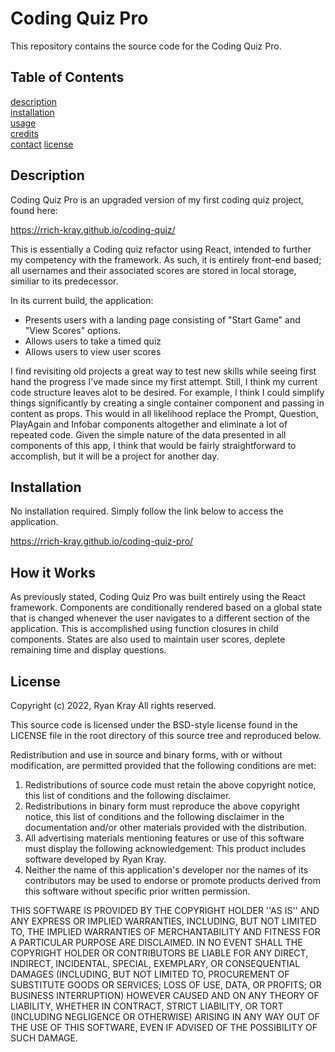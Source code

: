 # Coding Quiz Pro

This repository contains the source code for the Coding Quiz Pro.

## Table of Contents

[description](#description)  
[installation](#installation)  
[usage](#usage)  
[credits](#credits/contact)  
[contact](#contact)
[license](#license)

## Description

Coding Quiz Pro is an upgraded version of my first coding quiz project, found here:

https://rrich-kray.github.io/coding-quiz/

This is essentially a Coding quiz refactor using React, intended to further my competency with the framework. As such, it is entirely front-end based; all usernames and their associated scores are stored in local storage, similiar to its predecessor.

In its current build, the application:

- Presents users with a landing page consisting of "Start Game" and "View Scores" options.
- Allows users to take a timed quiz
- Allows users to view user scores

I find revisiting old projects a great way to test new skills while seeing first hand the progress I've made since my first attempt. Still, I think my current code structure leaves alot to be desired. For example, I think I could simplify things significantly by creating a single container component and passing in content as props. This would in all likelihood replace the Prompt, Question, PlayAgain and Infobar components altogether and eliminate a lot of repeated code. Given the simple nature of the data presented in all components of this app, I think that would be fairly straightforward to accomplish, but it will be a project for another day.

## Installation

No installation required. Simply follow the link below to access the application.

https://rrich-kray.github.io/coding-quiz-pro/

## How it Works

As previously stated, Coding Quiz Pro was built entirely using the React framework. Components are conditionally rendered based on a global state that is changed whenever the user navigates to a different section of the application. This is accomplished using function closures in child components. States are also used to maintain user scores, deplete remaining time and display questions.

## License

Copyright (c) 2022, Ryan Kray
All rights reserved.

This source code is licensed under the BSD-style license found in the LICENSE file in the root directory of this source tree and reproduced below.

Redistribution and use in source and binary forms, with or without modification, are permitted provided that the following conditions are met:

1. Redistributions of source code must retain the above copyright notice, this list of conditions and the following disclaimer.
2. Redistributions in binary form must reproduce the above copyright notice, this list of conditions and the following disclaimer in the documentation and/or other materials provided with the distribution.
3. All advertising materials mentioning features or use of this software must display the following acknowledgement: This product includes software developed by Ryan Kray.
4. Neither the name of this application's developer nor the names of its contributors may be used to endorse or promote products derived from this software without specific prior written permission.

THIS SOFTWARE IS PROVIDED BY THE COPYRIGHT HOLDER ''AS IS'' AND ANY EXPRESS OR IMPLIED WARRANTIES, INCLUDING, BUT NOT LIMITED TO, THE IMPLIED WARRANTIES OF MERCHANTABILITY AND FITNESS FOR A PARTICULAR PURPOSE ARE DISCLAIMED. IN NO EVENT SHALL THE COPYRIGHT HOLDER OR CONTRIBUTORS BE LIABLE FOR ANY DIRECT, INDIRECT, INCIDENTAL, SPECIAL, EXEMPLARY, OR CONSEQUENTIAL DAMAGES (INCLUDING, BUT NOT LIMITED TO, PROCUREMENT OF SUBSTITUTE GOODS OR SERVICES; LOSS OF USE, DATA, OR PROFITS; OR BUSINESS INTERRUPTION) HOWEVER CAUSED AND ON ANY THEORY OF LIABILITY, WHETHER IN CONTRACT, STRICT LIABILITY, OR TORT (INCLUDING NEGLIGENCE OR OTHERWISE) ARISING IN ANY WAY OUT OF THE USE OF THIS SOFTWARE, EVEN IF ADVISED OF THE POSSIBILITY OF SUCH DAMAGE.
